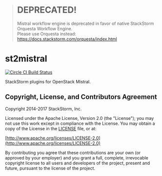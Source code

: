 > # DEPRECATED! #
> Mistral workflow engine is deprecated in favor of native StackStorm Orquesta Workflow Engine.  
> Please use Orquesta instead: https://docs.stackstorm.com/orquesta/index.html
>

# st2mistral

[![Circle CI Build Status](https://circleci.com/gh/StackStorm/st2mistral.svg?style=shield)](https://circleci.com/gh/StackStorm/st2mistral)

StackStorm plugins for OpenStack Mistral.

## Copyright, License, and Contributors Agreement

Copyright 2014-2017 StackStorm, Inc.

Licensed under the Apache License, Version 2.0 (the "License"); you may not use this work except in compliance with the License. You may obtain a copy of the License in the [LICENSE](LICENSE) file, or at:

[http://www.apache.org/licenses/LICENSE-2.0](http://www.apache.org/licenses/LICENSE-2.0)

By contributing you agree that these contributions are your own (or approved by your employer) and you grant a full, complete, irrevocable copyright license to all users and developers of the project, present and future, pursuant to the license of the project.

